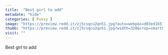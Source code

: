 ```yaml
---
title:  "Best girl to add"
metadate: "hide"
categories: [ Pussy ]
image: "https://preview.redd.it/zj5csqcu2qn51.jpg?auto=webp&s=d03ed16571c3ff10fff35bae3e369676cfc7fc85"
thumb: "https://preview.redd.it/zj5csqcu2qn51.jpg?width=320&crop=smart&auto=webp&s=370a77697368b86468f7bd681169103a94a1a690"
visit: ""
---
```

Best girl to add
